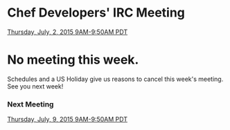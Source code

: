 # Chef Developers' IRC Meeting

[Thursday, July, 2, 2015 9AM-9:50AM PDT](http://www.timeanddate.com/worldclock/fixedtime.html?msg=%23chef-hacking+developers%27+meeting&iso=20150702T12&p1=419&am=50)

# No meeting this week.

Schedules and a US Holiday give us reasons to cancel this week's meeting.  See you next week!

### Next Meeting

[Thursday, July, 9, 2015 9AM-9:50AM PDT](http://www.timeanddate.com/worldclock/fixedtime.html?msg=%23chef-hacking+developers%27+meeting&iso=20150709T12&p1=419&am=50)

